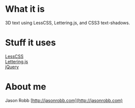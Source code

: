 
# What it is
3D text using LessCSS, Lettering.js, and CSS3 text-shadows.

# Stuff it uses
[LessCSS](http://lesscss.org)  
[Lettering.js](https://github.com/davatron5000/Lettering.js)  
[jQuery](http://jquery.com)  

# About me
Jason Robb [http://jasonrobb.com](http://jasonrobb.com)  
